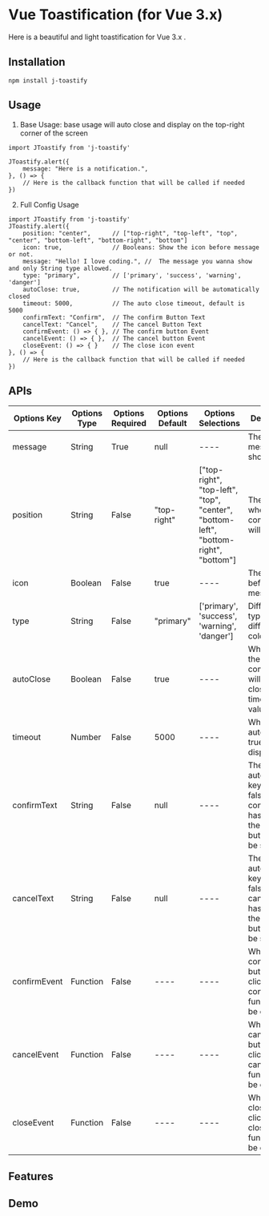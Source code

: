# Vue Toastification (for Vue 3.x)

Here is a beautiful and light toastification for Vue 3.x .

## Installation 
```
npm install j-toastify
```


## Usage

1. Base Usage: base usage will auto close and display on the top-right corner of the screen
```
import JToastify from 'j-toastify'

JToastify.alert({
    message: "Here is a notification.",
}, () => {
    // Here is the callback function that will be called if needed
})
```

2. Full Config Usage
```
import JToastify from 'j-toastify'
JToastify.alert({
    position: "center",      // ["top-right", "top-left", "top", "center", "bottom-left", "bottom-right", "bottom"]
    icon: true,              // Booleans: Show the icon before message or not.
    message: "Hello! I love coding.", //  The message you wanna show and only String type allowed.
    type: "primary",         // ['primary', 'success', 'warning', 'danger'] 
    autoClose: true,         // The notification will be automatically closed
    timeout: 5000,           // The auto close timeout, default is 5000
    confirmText: "Confirm",  // The confirm Button Text
    cancelText: "Cancel",    // The cancel Button Text
    confirmEvent: () => { }, // The confirm button Event
    cancelEvent: () => { },  // The cancel button Event
    closeEvent: () => { }    // The close icon event
}, () => {
    // Here is the callback function that will be called if needed
})
```

## APIs

|  Options Key  | Options Type  | Options Required | Options Default | Options Selections | Description |
|  ----  | ----  | ----  | ----  | ----  | ----  |
| message  | String | True | null | ---- | The message will show  |
| position | String | False | "top-right" | ["top-right", "top-left", "top", "center", "bottom-left", "bottom-right", "bottom"] | The place where the component will show  |
| icon  | Boolean | False | true  | ----  | The icon before message |
| type  | String | False | "primary"  | ['primary', 'success', 'warning', 'danger'] | Different type means different color  |
| autoClose  | Boolean | False | true  | ----  | When true, the component will be auto closed after timeout value  |
| timeout  | Number | False | 5000  | ----  | When autoClose is true, it is the display time  |
| confirmText  | String | False | null  | ----  | The autoClose key need be false, and if confirmText has value, the confirm button will be shown  |
| cancelText  | String | False | null  | ----  | The autoClose key need be false, and if cancelText has value, the cancel button will be shown  |
| confirmEvent  | Function | False | ----  | ----  | When the confirm button is clicked, the confirmEvent function will be called  |
| cancelEvent  | Function | False | ----  | ----  | When the cancel button is clicked, the cancelEvent function will be called |
| closeEvent  | Function | False | ----  | ----  | When the close icon is clicked, the closeEvent function will be called |

## Features

## Demo